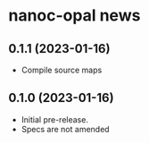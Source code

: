 # nanoc-opal news

## 0.1.1 (2023-01-16)

- Compile source maps

## 0.1.0 (2023-01-16)

- Initial pre-release.
- Specs are not amended
